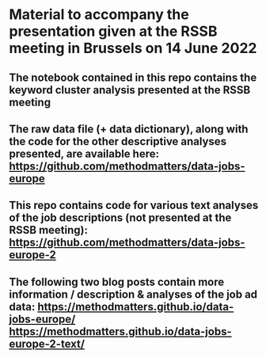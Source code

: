 # Material to accompany the presentation given at the RSSB meeting in Brussels on 14 June 2022

## The notebook contained in this repo contains the keyword cluster analysis presented at the RSSB meeting

## The raw data file (+ data dictionary), along with the code for the other descriptive analyses presented, are available here: https://github.com/methodmatters/data-jobs-europe

## This repo contains code for various text analyses of the job descriptions (not presented at the RSSB meeting): https://github.com/methodmatters/data-jobs-europe-2

## The following two blog posts contain more information / description & analyses of the job ad data: https://methodmatters.github.io/data-jobs-europe/ https://methodmatters.github.io/data-jobs-europe-2-text/
